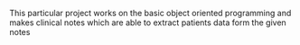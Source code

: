 This particular project works on the basic object oriented programming and makes clinical notes which are able to extract patients data form the given notes
